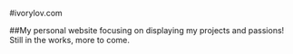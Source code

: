 #ivorylov.com

##My personal website focusing on displaying my projects and passions!
Still in the works, more to come.